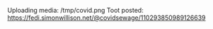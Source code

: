 Uploading media: /tmp/covid.png
Toot posted: https://fedi.simonwillison.net/@covidsewage/110293850989126639
